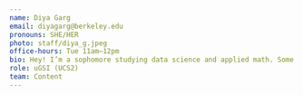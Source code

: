 ```yaml
---
name: Diya Garg
email: diyagarg@berkeley.edu
pronouns: SHE/HER
photo: staff/diya_g.jpeg
office-hours: Tue 11am–12pm
bio: Hey! I’m a sophomore studying data science and applied math. Some things I love are playing the guitar, traveling, duolingo, and playing tetris. Looking forward to a great semester :)
role: uGSI (UCS2)
team: Content
---
```

